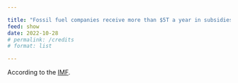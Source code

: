 ```yaml
---

title: "Fossil fuel companies receive more than $5T a year in subsidies"
feed: show
date: 2022-10-28
# permalink: /credits
# format: list

---
```


According to the [IMF](https://www.imf.org/en/Publications/WP/Issues/2021/09/23/Still-Not-Getting-Energy-Prices-Right-A-Global-and-Country-Update-of-Fossil-Fuel-Subsidies-466004).